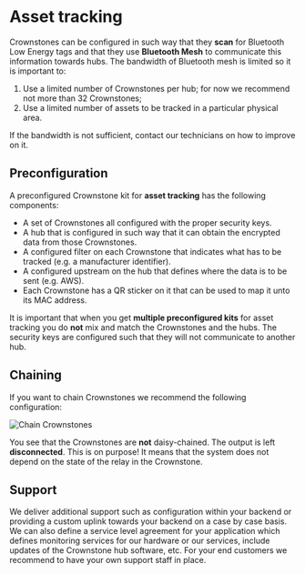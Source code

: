 # Asset tracking

Crownstones can be configured in such way that they **scan** for Bluetooth Low Energy tags and that they use **Bluetooth Mesh** to communicate this information towards hubs. The bandwidth of Bluetooth mesh is limited so it is important to:

1. Use a limited number of Crownstones per hub; for now we recommend not more than 32 Crownstones;
2. Use a limited number of assets to be tracked in a particular physical area.

If the bandwidth is not sufficient, contact our technicians on how to improve on it.

## Preconfiguration

A preconfigured Crownstone kit for **asset tracking** has the following components:

* A set of Crownstones all configured with the proper security keys.
* A hub that is configured in such way that it can obtain the encrypted data from those Crownstones.
* A configured filter on each Crownstone that indicates what has to be tracked (e.g. a manufacturer identifier).
* A configured upstream on the hub that defines where the data is to be sent (e.g. AWS).
* Each Crownstone has a QR sticker on it that can be used to map it unto its MAC address.

It is important that when you get **multiple preconfigured kits** for asset tracking you do **not** mix and match the Crownstones and the hubs. The security keys are configured such that they will not communicate to another hub.

## Chaining

If you want to chain Crownstones we recommend the following configuration:

![Chain Crownstones](https://github.com/crownstone/crownstone-sdk/raw/master/images/crownstone-chain.png)

You see that the Crownstones are **not** daisy-chained. The output is left **disconnected**. This is on purpose! It means that the system does not depend on the state of the relay in the Crownstone.

## Support

We deliver additional support such as configuration within your backend or providing a custom uplink towards your backend on a case by case basis. We can also define a service level agreement for your application which defines monitoring services for our hardware or our services, include updates of the Crownstone hub software, etc. For your end customers we recommend to have your own support staff in place.
